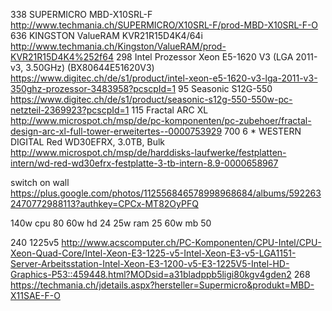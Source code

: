 338 SUPERMICRO MBD-X10SRL-F                                                   http://www.techmania.ch/SUPERMICRO/X10SRL-F/prod-MBD-X10SRL-F-O
636 KINGSTON ValueRAM KVR21R15D4K4/64i                                        http://www.techmania.ch/Kingston/ValueRAM/prod-KVR21R15D4K4%252f64
298 Intel Prozessor Xeon E5-1620 V3 (LGA 2011-v3, 3.50GHz) (BX80644E51620V3)  https://www.digitec.ch/de/s1/product/intel-xeon-e5-1620-v3-lga-2011-v3-350ghz-prozessor-3483958?pcscpId=1
95  Seasonic S12G-550                                                         https://www.digitec.ch/de/s1/product/seasonic-s12g-550-550w-pc-netzteil-2369923?pcscpId=1
115 Fractal ARC XL                                                            http://www.microspot.ch/msp/de/pc-komponenten/pc-zubehoer/fractal-design-arc-xl-full-tower-erweitertes--0000753929
700 6 * WESTERN DIGITAL Red WD30EFRX, 3.0TB, Bulk                             http://www.microspot.ch/msp/de/harddisks-laufwerke/festplatten-intern/wd-red-wd30efrx-festplatte-3-tb-intern-8.9-0000658967

switch on wall
https://plus.google.com/photos/112556846578998968684/albums/5922632470772988113?authkey=CPCx-MT82OyPFQ


140w cpu    80
60w hd      24
25w  ram    25
60w  mb     50


240 1225v5 http://www.acscomputer.ch/PC-Komponenten/CPU-Intel/CPU-Xeon-Quad-Core/Intel-Xeon-E3-1225-v5-Intel-Xeon-E3-v5-LGA1151-Server-Arbeitsstation-Intel-Xeon-E3-1200-v5-E3-1225V5-Intel-HD-Graphics-P53::459448.html?MODsid=a31bladppb5ligi80kgv4gden2
268 https://techmania.ch/jdetails.aspx?hersteller=Supermicro&produkt=MBD-X11SAE-F-O
